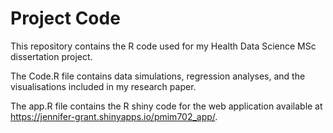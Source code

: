# Project Code
This repository contains the R code used for my Health Data Science MSc dissertation project.

The Code.R file contains data simulations, regression analyses, and the visualisations included in my research paper.

The app.R file contains the R shiny code for the web application available at https://jennifer-grant.shinyapps.io/pmim702_app/.
